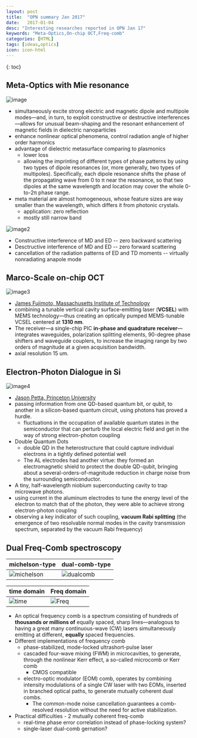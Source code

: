 ```yaml
---
layout: post
title:  "OPN summary Jan 2017"
date:   2017-01-04
desc: "Interesting researches reported in OPN Jan 17"
keywords: "Meta-Optics,On-chip OCT,Freq-comb"
categories: [HTML]
tags: [ideas,optics]
icon: icon-html
---
```


{: toc}



## Meta-Optics with Mie resonance
![image](http://www.osa-opn.org/opn/media/Images/Articles/2017/1701/Features/Kivshar-img2.jpg?width=1200)

- simultaneously excite strong electric and magnetic dipole and multipole modes—and, in turn, to exploit constructive or destructive interferences—allows for unusual beam-shaping and the resonant enhancement of magnetic fields in dielectric nanoparticles
- enhance nonlinear optical phenomena, control radiation angle of higher order harmonics
- advantage of dielectric metasurface comparing to plasmonics
  - lower loss
  - allowing the imprinting of different types of phase patterns by using two types of dipole resonances (or, more generally, two types of multipoles). Specifically, each dipole resonance shifts the phase of the propagating wave from 0 to π near the resonance, so that two dipoles at the same wavelength and location may cover the whole 0-to-2π phase range.
- meta material are almost homogeneous, whose feature sizes are way smaller than the wavelength, which differs it from photonic crystals.
  - application: zero reflection
  - mostly still narrow band

![image2](http://www.osa-opn.org/opn/media/Images/Articles/2017/1701/Features/Kivshar-img3.jpg?width=1200)

- Constructive interference of MD and ED -- zero backward scattering
- Desctructive interference of MD and ED -- zero forward scattering
- cancellation of the radiation patterns of ED and TD moments -- virtually nonradiating anapole mode


## Marco-Scale on-chip OCT
![image3](http://www.osa-opn.org/opn/media/Images/Homepage/Newsroom/1216/News-Dec22-icon.jpg?width=1200)

- [James Fujimoto, Massachusetts Institute of Technology](https://www.osapublishing.org/optica/abstract.cfm?uri=optica-3-12-1496)
- combining a tunable vertical cavity surface-emitting laser (__VCSEL__) with MEMS technology—thus creating an optically pumped MEMS-tunable VCSEL centered at __1310 nm__. 
- The receiver—a single-chip PIC __in-phase and quadrature receiver__—integrates waveguides, polarization splitting elements, 90-degree phase shifters and waveguide couplers, to increase the imaging range by two orders of magnitude at a given acquisition bandwidth. 
- axial resolution 15 um.


## Electron-Photon Dialogue in Si
![image4](http://www.osa-opn.org/opn/media/Images/Homepage/Newsroom/1216/News-Dec23-icon.jpg?width=1200)

- [Jason Petta, Princeton University](http://science.sciencemag.org/content/early/2016/12/21/science.aal2469)
- passing information from one QD-based quantum bit, or qubit, to another in a silicon-based quantum circuit, using photons has proved a hurdle.
  - fluctuations in the occupation of available quantum states in the semiconductor that can perturb the local electric field and get in the way of strong electron-photon coupling
- Double Quantum Dots
  -  double QD in the heterostructure that could capture individual electrons in a tightly defined potential well 
  -  The AL electrodes had another virtue: they formed an electromagnetic shield to protect the double QD-qubit, bringing about a several-orders-of-magnitude reduction in charge noise from the surrounding semiconductor.
- A tiny, half-wavelength niobium superconducting cavity to trap microwave photons.
- using current in the aluminum electrodes to tune the energy level of the electron to match that of the photon, they were able to achieve strong electron-photon coupling
- observing a key indicator of such coupling, __vacuum Rabi splitting__ (the emergence of two resolvable normal modes in the cavity transmission spectrum, separated by the vacuum Rabi frequency)

## Dual Freq-Comb spectroscopy

michelson-type|dual-comb-type
---|---
![michelson][r1]|![dualcomb][r2]


time domain|Freq domain
---|---
![time][r3]|![Freq][r4]

[r1]: http://www.osa-opn.org/opn/media/Images/Articles/2017/1701/Features/Ideguchi-side1.png?width=1200

[r2]: http://www.osa-opn.org/opn/media/Images/Articles/2017/1701/Features/Ideguchi-side2.png?width=1200

[r3]: http://www.osa-opn.org/opn/media/Images/Articles/2017/1701/Features/Ideguchi-img3.jpg?width=1200

[r4]: http://www.osa-opn.org/opn/media/Images/Articles/2017/1701/Features/Ideguchi-img3.jpg?width=1200

- An optical frequency comb is a spectrum consisting of hundreds of __thousands or millions of__ equally spaced, sharp lines—analogous to having a great many continuous-wave (CW) lasers simultaneously emitting at different, __equally__ spaced frequencies. 
- Different implementations of frequency comb
  - phase-stabilized, mode-locked ultrashort-pulse laser
  - cascaded four-wave mixing (FWM) in microcavities, to generate, through the nonlinear Kerr effect, a so-called microcomb or Kerr comb 
    - CMOS compatible
  - electro-optic modulator (EOM) comb, operates by combining intensity modulations of a single CW laser with two EOMs, inserted in branched optical paths, to generate mutually coherent dual combs. 
    - The common-mode noise cancellation guarantees a comb-resolved resolution without the need for active stabilization.	
- Practical difficulties - 2 mutually coherent freq-comb
  - real-time phase error correlation instead of phase-locking system?
  - single-laser dual-comb gernation? 
  

<style>
.page-container {max-width: 1000px}
</style>
